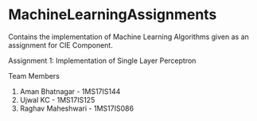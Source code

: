 # MachineLearningAssignments

Contains the implementation of Machine Learning Algorithms given as an assignment for CIE Component.

Assignment 1: Implementation of Single Layer Perceptron

Team Members

1. Aman Bhatnagar - 1MS17IS144
2. Ujwal KC - 1MS17IS125
3. Raghav Maheshwari - 1MS17IS086

